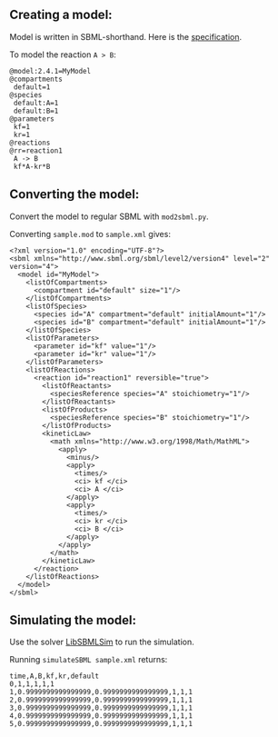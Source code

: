Creating a model:
---

Model is written in SBML-shorthand. Here is the [specification](http://www.staff.ncl.ac.uk/d.j.wilkinson/software/sbml-sh/all.html).

To model the reaction `A > B`:

    @model:2.4.1=MyModel
    @compartments
     default=1
    @species
     default:A=1
     default:B=1
    @parameters
     kf=1
     kr=1
    @reactions
    @rr=reaction1
     A -> B
     kf*A-kr*B

Converting the model:
---
Convert the model to regular SBML with `mod2sbml.py`.

Converting `sample.mod` to `sample.xml` gives:

    <?xml version="1.0" encoding="UTF-8"?>
    <sbml xmlns="http://www.sbml.org/sbml/level2/version4" level="2" version="4">
      <model id="MyModel">
        <listOfCompartments>
          <compartment id="default" size="1"/>
        </listOfCompartments>
        <listOfSpecies>
          <species id="A" compartment="default" initialAmount="1"/>
          <species id="B" compartment="default" initialAmount="1"/>
        </listOfSpecies>
        <listOfParameters>
          <parameter id="kf" value="1"/>
          <parameter id="kr" value="1"/>
        </listOfParameters>
        <listOfReactions>
          <reaction id="reaction1" reversible="true">
            <listOfReactants>
              <speciesReference species="A" stoichiometry="1"/>
            </listOfReactants>
            <listOfProducts>
              <speciesReference species="B" stoichiometry="1"/>
            </listOfProducts>
            <kineticLaw>
              <math xmlns="http://www.w3.org/1998/Math/MathML">
                <apply>
                  <minus/>
                  <apply>
                    <times/>
                    <ci> kf </ci>
                    <ci> A </ci>
                  </apply>
                  <apply>
                    <times/>
                    <ci> kr </ci>
                    <ci> B </ci>
                  </apply>
                </apply>
              </math>
            </kineticLaw>
          </reaction>
        </listOfReactions>
      </model>
    </sbml>



Simulating the model:
---
Use the solver [LibSBMLSim](http://fun.bio.keio.ac.jp/software/libsbmlsim/) to run the simulation.

Running `simulateSBML sample.xml` returns:

    time,A,B,kf,kr,default
    0,1,1,1,1,1
    1,0.9999999999999999,0.9999999999999999,1,1,1
    2,0.9999999999999999,0.9999999999999999,1,1,1
    3,0.9999999999999999,0.9999999999999999,1,1,1
    4,0.9999999999999999,0.9999999999999999,1,1,1
    5,0.9999999999999999,0.9999999999999999,1,1,1
